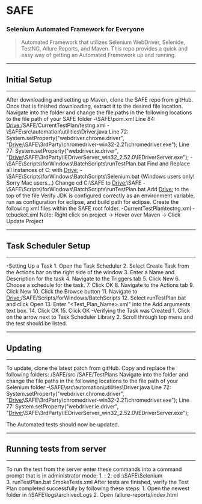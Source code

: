 # SAFE 
### Selenium Automated Framework for Everyone

> Automated Framework that utilizes Selenium WebDriver, Selenide, TestNG, Allure Reports, and Maven. 
> This repo provides a quick and easy way of getting an Automated Framework up and running.

***
## Initial Setup
***
After downloading and setting up Maven, clone the SAFE repo from gitHub.
Once that is finished downloading, extract it to the desired file location.
Navigate into the folder and change the file paths in the following locations to the file path of your SAFE folder
	-\SAFE\pom.xml
		Line 84: <suiteXmlFile><Drive:>/SAFE/CurrentTestPlan/testng.xml</suiteXmlFile>
	-\SAFE\src\automation\utilities\Driver.java
		Line 72: System.setProperty("webdriver.chrome.driver", "<Drive:>\\SAFE\\3rdParty\\chromedriver-win32-2.21\\chromedriver.exe");
		Line 77: System.setProperty("webdriver.ie.driver", "<Drive:>\\SAFE\\3rdParty\\IEDriverServer_win32_2.52.0\\IEDriverServer.exe");
	-\SAFE\Scripts\forWindows\BatchScripts\runTestPlan.bat
		Find and Replace all instances of C: with <Drive:>
	-\SAFE\Scripts\forWindows\BatchScripts\Selenium.bat (Windows users only! Sorry Mac users...)
		Change cd C:\SAFE to <Drive:>\SAFE
	-\SAFE\Scripts\forWindows\BatchScripts\runTestPlan.bat
		Add <Drive:> to the top of the file
Verify JDK is configured correctly as an environment variable, run as configuration for eclipse, and build path for eclipse.
Create the following xml files within the SAFE root folder.
	-CurrentTestPlan\testng.xml
	-tcbucket.xml
Note: Right click on project -> Hover over Maven -> Click Update Project
***
## Task Scheduler Setup
***		
 -Setting Up a Task
	1. Open the Task Scheduler
	2. Select Create Task from the Actions bar on the right side of the window
	3. Enter a Name and Description for the task
	4. Navigate to the Triggers tab
	5. Click New
	6. Choose a schedule for the task.
	7. Click OK
	8. Navigate to the Actions tab
	9. Click New
	10. Click the Browse button
	11. Navigate to <Drive:>/SAFE/Scripts/forWindows/BatchScripts
	12. Select runTestPlan.bat and click Open
	13. Enter "<Test_Plan_Name>.xml" into the Add arguments text box.
	14. Click OK
	15. Click OK
 -Verifying the Task was Created
	1. Click on the arrow next to Task Scheduler Library
	2. Scroll through top menu and the test should be listed.
	
***
## Updating
***
To update, clone the latest patch from gitHub.
Copy and replace the following folders: /SAFE/src
					/SAFE/TestPlans
Navigate into the folder and change the file paths in the following locations to the file path of your Selenium folder
	-\SAFE\src\automation\utilities\Driver.java
		Line 72: System.setProperty("webdriver.chrome.driver", "<Drive:>\\SAFE\\3rdParty\\chromedriver-win32-2.21\\chromedriver.exe");
		Line 77: System.setProperty("webdriver.ie.driver", "<Drive:>\\SAFE\\3rdParty\\IEDriverServer_win32_2.52.0\\IEDriverServer.exe");

The Automated tests should now be updated.

***
## Running tests from server
***
To run the test from the server enter these commands into a command prompt that is in administrator mode: 
	1. <drive>:
	2. cd <drive>:\SAFE\Selenium\
	3. runTestPlan.bat SmokeTests.xml
After tests are finished, verify the Test Plan completed successfully by following these steps:
 	1. Open the newest folder in <drive>:\SAFE\logs\archivedLogs
	2. Open /allure-reports/index.html
